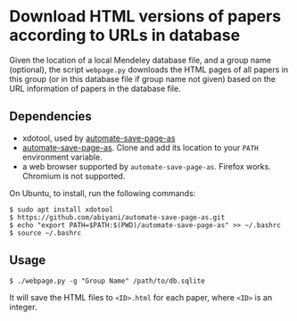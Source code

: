 # Download HTML versions of papers according to URLs in database

Given the location of a local Mendeley database file, and a group name (optional), the script `webpage.py` downloads the HTML pages of all papers in this group (or in this database file if group name not given) based on the URL information of papers in the database file. 

## Dependencies 
- xdotool, used by [automate-save-page-as](https://github.com/abiyani/automate-save-page-as)
- [automate-save-page-as](https://github.com/abiyani/automate-save-page-as). Clone and add its location to your `PATH` environment variable.
- a web browser supported by `automate-save-page-as`. Firefox works. Chromium is not supported. 

On Ubuntu, to install, run the following commands: 

	$ sudo apt install xdotool
	$ https://github.com/abiyani/automate-save-page-as.git
	$ echo "export PATH=$PATH:$(PWD)/automate-save-page-as" >> ~/.bashrc 
	$ source ~/.bashrc 


## Usage

	$ ./webpage.py -g "Group Name" /path/to/db.sqlite

It will save the HTML files to `<ID>.html` for each paper, where `<ID>` is an integer. 
